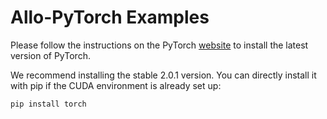 <!--- Copyright Allo authors. All Rights Reserved. -->
<!--- SPDX-License-Identifier: Apache-2.0  -->

# Allo-PyTorch Examples

Please follow the instructions on the PyTorch [website](https://pytorch.org/) to install the latest version of PyTorch.

We recommend installing the stable 2.0.1 version. You can directly install it with pip if the CUDA environment is already set up:

```bash
pip install torch
```
